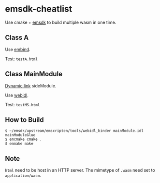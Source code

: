 # emsdk-cheatlist

Use cmake + [emsdk](https://emscripten.org/index.html) to build multiple wasm in one time.



## Class A

Use [embind](https://emscripten.org/docs/porting/connecting_cpp_and_javascript/embind.html).

Test: `testA.html`




## Class MainModule

[Dynamic link](https://github.com/emscripten-core/emscripten/wiki/Linking) sideModule.

Use [webidl](https://emscripten.org/docs/porting/connecting_cpp_and_javascript/WebIDL-Binder.html).

Test: `testMS.html`



## How to Build

```shell
$ ~/emsdk/upstream/emscripten/tools/webidl_binder mainModule.idl mainModuleGlue
$ emcmake cmake .
$ emmake make
``` 



## Note

`html` need to be host in an HTTP server. The mimetype of `.wasm` need set to `application/wasm`.
